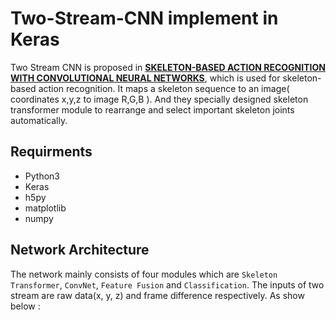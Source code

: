 # Two-Stream-CNN implement in Keras
Two Stream CNN is proposed in [__SKELETON-BASED ACTION RECOGNITION WITH CONVOLUTIONAL NEURAL NETWORKS__](https://arxiv.org/abs/1704.07595), which is used for skeleton-based action recognition. It maps a skeleton sequence to an image( coordinates x,y,z to image R,G,B ). And they specially designed skeleton transformer module to rearrange and select important skeleton joints automatically.
## Requirments
* Python3
* Keras
* h5py
* matplotlib
* numpy
## Network Architecture
The network mainly consists of four modules which are `Skeleton Transformer`, `ConvNet`, `Feature Fusion` and `Classification`. The inputs of two stream are raw data(x, y, z) and frame difference respectively. As show below :
